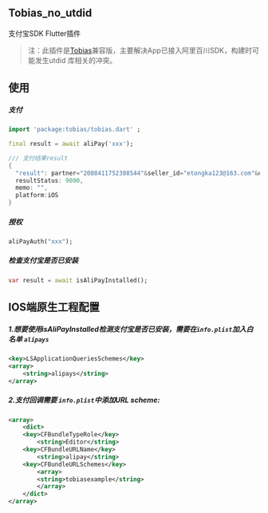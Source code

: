 ## Tobias_no_utdid

支付宝SDK Flutter插件

> 注：此插件是[Tobias](https://pub.flutter-io.cn/packages/tobias)兼容版，主要解决App已接入阿里百川SDK，构建时可能发生utdid 库相关的冲突。

## 使用
##### 支付
```dart
import 'package:tobias/tobias.dart' ;

final result = await aliPay('xxx');

/// 支付结果result
{
  "result": partner="2088411752388544"&seller_id="etongka123@163.com"&out_trade_no="180926084213001"&subject="test pay"&total_fee="0.01"&notify_url="http://127.0.0.1/alipay001"&service="mobile.securitypay.pay"&payment_type="1"&_input_charset="utf-8"&it_b_pay="30m"&return_url="m.alipay.com"&success="true"&sign_type="RSA"&sign="nCZ8MDhsNvYNAbrLZJZ2VUy6vydgAp+JCq1aQo6ORDYtI9zwtnja3qNGQNiDJCuktoIj7fSTM487XhjPDqnOreZjIA1GJpxu9D1I3nMXIn1M7DfZ0noDwXcYZ438/jbYac7g8mhpwdKGweLCAni9mO3Y6q3iBFkox8i9PcsGxJY=",
  resultStatus: 9000,
  memo: "",
  platform:iOS
}
```

##### 授权

```dart
aliPayAuth("xxx");
```

##### 检查支付宝是否已安装

```dart
var result = await isAliPayInstalled();
``` 

## IOS端原生工程配置

##### 1.想要使用isAliPayInstalled检测支付宝是否已安装，需要在`info.plist`加入白名单 `alipays`
```xml
<key>LSApplicationQueriesSchemes</key>
<array>
	<string>alipays</string>
</array>
```

##### 2.支付回调需要 `info.plist`中添加URL scheme:
```xml
<array>
    <dict>
    <key>CFBundleTypeRole</key>
        <string>Editor</string>
    <key>CFBundleURLName</key>
        <string>alipay</string>
    <key>CFBundleURLSchemes</key>
        <array>
	    <string>tobiasexample</string> 
        </array>
    </dict>
</array>

```


